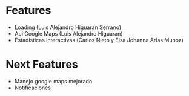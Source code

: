 # Features

  - Loading (Luis Alejandro Higuaran Serrano)
  - Api Google Maps (Luis Alejandro Higuaran)
  - Estadisticas interactivas (Carlos Nieto y Elsa Johanna Arias Munoz)
 
# Next Features

  - Manejo google maps mejorado
  - Notificaciones

